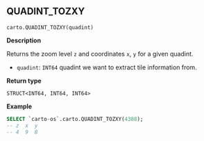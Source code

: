 ## QUADINT_TOZXY

```sql:signature
carto.QUADINT_TOZXY(quadint)
```

**Description**

Returns the zoom level `z` and coordinates `x`, `y` for a given quadint.

* `quadint`: `INT64` quadint we want to extract tile information from.

**Return type**

`STRUCT<INT64, INT64, INT64>`


**Example**


```sql
SELECT `carto-os`.carto.QUADINT_TOZXY(4388);
-- z  x  y
-- 4  9  8
```